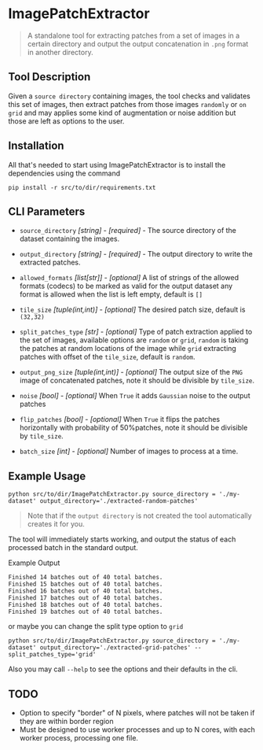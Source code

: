 # ImagePatchExtractor
> A standalone tool for extracting patches from a set of images in a certain directory and output the output concatenation in `.png` format in another directory. 

## Tool Description

Given a `source directory` containing images, the tool checks and validates this set of images, then extract patches from those images `randomly` or `on grid` and may applies some kind of augmentation or noise addition but those are left as options to the user.  

## Installation
All that's needed to start using ImagePatchExtractor is to install the dependencies using the command
```
pip install -r src/to/dir/requirements.txt
```

## CLI Parameters


* `source_directory` _[string]_ - _[required]_ - The source directory of the dataset containing the images. 
* `output_directory` _[string]_ - _[required]_ - The output directory to write the extracted patches. 

* `allowed_formats` _[list[str]]_ - _[optional]_ A list of strings of the allowed formats (codecs) to be marked as valid for the output dataset any format is allowed when the list is left empty, default is `[]`

* `tile_size` _[tuple(int,int)]_ - _[optional]_ The desired patch size, default is `(32,32)`


* `split_patches_type` _[str]_ - _[optional]_ Type of patch extraction applied to the set of images, available options are `random` or `grid`, `random` is taking the patches at random locations of the image while `grid` extracting patches with offset of the `tile_size`, default is `random`. 

* `output_png_size` _[tuple(int,int)]_ - _[optional]_ The output size of the `PNG` image of concatenated patches, note it should be divisible by `tile_size`.

* `noise` _[bool]_ - _[optional]_ When `True` it adds `Gaussian` noise to the output patches
* `flip_patches` _[bool]_ - _[optional]_  When `True` it flips the patches horizontally with probability of 50%patches, note it should be divisible by `tile_size`.

* `batch_size` _[int]_ - _[optional]_ Number of images to process at a time.

## Example Usage

```
python src/to/dir/ImagePatchExtractor.py source_directory = './my-dataset' output_directory='./extracted-random-patches'
```

> Note that if the `output directory` is not created the tool automatically creates it for you. 

The tool will immediately starts working, and output the status of each processed batch in the standard output. 

Example Output 
```
Finished 14 batches out of 40 total batches.
Finished 15 batches out of 40 total batches.
Finished 16 batches out of 40 total batches.
Finished 17 batches out of 40 total batches.
Finished 18 batches out of 40 total batches.
Finished 19 batches out of 40 total batches.
```

or maybe you can change the split type option to `grid` 
```
python src/to/dir/ImagePatchExtractor.py source_directory = './my-dataset' output_directory='./extracted-grid-patches' --split_patches_type='grid'
```

Also you may call `--help` to see the options and their defaults in the cli. 


## TODO 
* Option to specify "border" of N pixels, where patches will not be taken if they are within border region
* Must be designed to use worker processes and up to N cores, with each worker process, processing one file.
